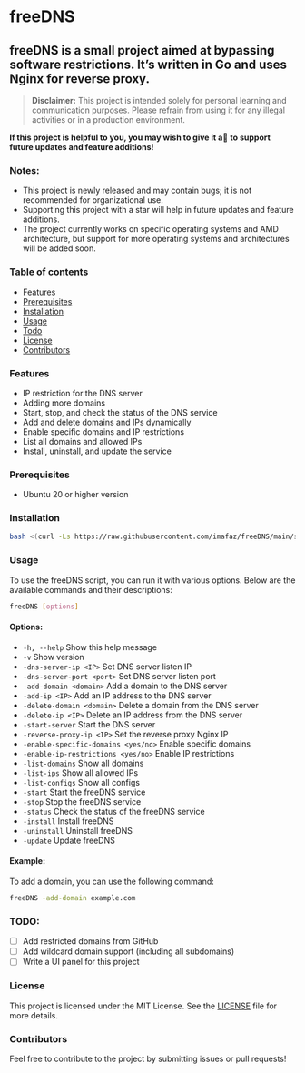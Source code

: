 # freeDNS
## freeDNS is a small project aimed at bypassing software restrictions. It’s written in Go and uses Nginx for reverse proxy.

> **Disclaimer:** This project is intended solely for personal learning and communication purposes. Please refrain from using it for any illegal activities or in a production environment.


**If this project is helpful to you, you may wish to give it a**:star2: **to support future updates and feature additions!**


### Notes:
- This project is newly released and may contain bugs; it is not recommended for organizational use.
- Supporting this project with a star will help in future updates and feature additions.
- The project currently works on specific operating systems and AMD architecture, but support for more operating systems and architectures will be added soon.


### Table of contents
- [Features](#features)
- [Prerequisites](#prerequisites)
- [Installation](#installation)
- [Usage](#usage)
- [Todo](#todo)
- [License](#license)
- [Contributors](#contributors)

### Features
- IP restriction for the DNS server
- Adding more domains
- Start, stop, and check the status of the DNS service
- Add and delete domains and IPs dynamically
- Enable specific domains and IP restrictions
- List all domains and allowed IPs
- Install, uninstall, and update the service

### Prerequisites
- Ubuntu 20 or higher version

### Installation
```bash
bash <(curl -Ls https://raw.githubusercontent.com/imafaz/freeDNS/main/scripts/install.sh)
```

### Usage
To use the freeDNS script, you can run it with various options. Below are the available commands and their descriptions:

```bash
freeDNS [options]
```

#### Options:
- `-h, --help`                    Show this help message
- `-v`                            Show version
- `-dns-server-ip <IP>`          Set DNS server listen IP
- `-dns-server-port <port>`      Set DNS server listen port
- `-add-domain <domain>`         Add a domain to the DNS server
- `-add-ip <IP>`                 Add an IP address to the DNS server
- `-delete-domain <domain>`      Delete a domain from the DNS server
- `-delete-ip <IP>`              Delete an IP address from the DNS server
- `-start-server`                 Start the DNS server
- `-reverse-proxy-ip <IP>`       Set the reverse proxy Nginx IP
- `-enable-specific-domains <yes/no>` Enable specific domains
- `-enable-ip-restrictions <yes/no>` Enable IP restrictions
- `-list-domains`                 Show all domains
- `-list-ips`                     Show all allowed IPs
- `-list-configs`                 Show all configs
- `-start`                        Start the freeDNS service
- `-stop`                         Stop the freeDNS service
- `-status`                       Check the status of the freeDNS service
- `-install`                      Install freeDNS
- `-uninstall`                    Uninstall freeDNS
- `-update`                       Update freeDNS

#### Example:
To add a domain, you can use the following command:
```bash
freeDNS -add-domain example.com
```

### TODO:
- [ ] Add restricted domains from GitHub
- [ ] Add wildcard domain support (including all subdomains)
- [ ] Write a UI panel for this project

### License
This project is licensed under the MIT License. See the [LICENSE](LICENSE) file for more details.

### Contributors
Feel free to contribute to the project by submitting issues or pull requests!